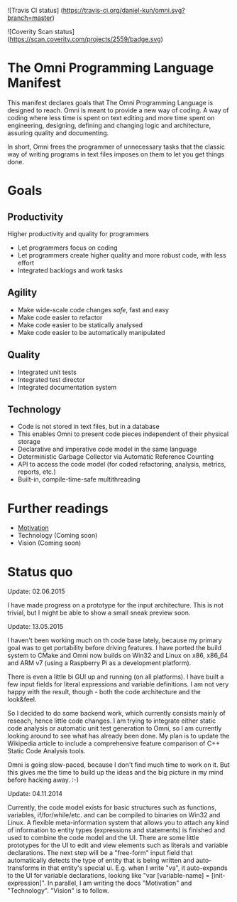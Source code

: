 ![Travis CI status]
(https://travis-ci.org/daniel-kun/omni.svg?branch=master)

![Coverity Scan status]
(https://scan.coverity.com/projects/2559/badge.svg)

# The Omni Programming Language Manifest

This manifest declares goals that The Omni Programming Language is designed to reach.
Omni is meant to provide a new way of coding. A way of coding where less time is spent on text editing and more time spent on engineering, designing, defining and changing logic and architecture, assuring quality and documenting.

In short, Omni frees the programmer of unnecessary tasks that the classic way of writing programs in text files imposes on them to let you get things done.

# Goals

## Productivity

Higher productivity and quality for programmers

* Let programmers focus on coding
* Let programmers create higher quality and more robust code, with less effort
* Integrated backlogs and work tasks

## Agility
 
* Make wide-scale code changes *safe*, fast and easy
* Make code easier to refactor
* Make code easier to be statically analysed
* Make code easier to be automatically manipulated

## Quality 
 
* Integrated unit tests
* Integrated test director
* Integrated documentation system

## Technology

* Code is not stored in text files, but in a database
* This enables Omni to present code pieces independent of their physical storage
* Declarative and imperative code model in the same language
* Deterministic Garbage Collector via Automatic Reference Counting
* API to access the code model (for coded refactoring, analysis, metrics, reports, etc.)
* Built-in, compile-time-safe multithreading

# Further readings

- [Motivation](Motivation.md "Motivation")
- Technology (Coming soon)
- Vision (Coming soon)

# Status quo

Update: 02.06.2015

I have made progress on a prototype for the input architecture. This is not trivial, but I might be able to show a small sneak preview soon.

Update: 13.05.2015

I haven't been working much on th code base lately, because my primary goal was to get portability before driving features. I have ported the build system to CMake and Omni now builds on Win32 and Linux on x86, x86_64 and ARM v7 (using a Raspberry Pi as a development platform).

There is even a little bi GUI up and running (on all platforms). I have built a few input fields for literal expressions and variable definitions. I am not very happy with the result, though - both the code architecture and the look&feel.

So I decided to do some backend work, which currently consists mainly of reseach, hence little code changes. I am trying to integrate either static code analysis or automatic unit test generation to Omni, so I am currently looking around to see what has already been done. My plan is to update the Wikipedia article to include a comprehensive feature comparison of C++ Static Code Analysis tools.

Omni is going slow-paced, because I don't find much time to work on it. But this gives me the time to build up the ideas and the big picture in my mind before hacking away. :-)

Update: 04.11.2014

Currently, the code model exists for basic structures such as functions, variables, if/for/while/etc. and can be compiled to binaries on Win32 and Linux.
A flexible meta-information system that allows you to attach any kind of information to entity types (expressions and statements) is finished and used to combine the code model and the UI.
There are some little prototypes for the UI to edit and view elements such as literals and variable declarations. The next step will be a "free-form" input field that automatically detects the type of entity that is being written and auto-transforms in that entity's special ui. E.g. when I write "va", it auto-expands to the UI for variable declarations, looking like "var [variable-name] = [init-expression]".
In parallel, I am writing the docs "Motivation" and "Technology". "Vision" is to follow.
